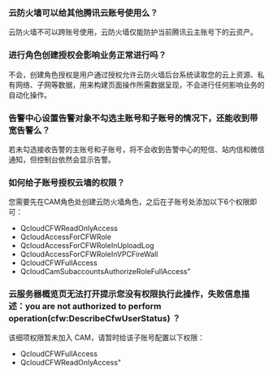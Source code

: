 
### 云防火墙可以给其他腾讯云账号使用么？
云防火墙不可以跨账号使用，云防火墙仅能防护当前腾讯云主账号下的云资产。

### 进行角色创建授权会影响业务正常进行吗？
不会，创建角色授权是用户通过授权允许云防火墙后台系统读取您的云上资源、私有网络、子网等数据，用来构建页面操作所需数据呈现，不会进行任何影响业务的自动化操作。

### 告警中心设置告警对象不勾选主账号和子账号的情况下，还能收到带宽告警么？
若未勾选接收告警的主账号和子账号，将不会收到告警中心的短信、站内信和微信通知，但控制台依然会显示告警。

### 如何给子账号授权云墙的权限？
您需要先在CAM角色处创建云防火墙角色，之后在子账号处添加以下6个权限即可：
- QcloudCFWReadOnlyAccess
- QcloudAccessForCFWRole
- QcloudAccessForCFWRoleInUploadLog
- QcloudAccessForCFWRoleInVPCFireWall
- QcloudCFWFullAccess
- QcloudCamSubaccountsAuthorizeRoleFullAccess"

### 云服务器概览页无法打开提示您没有权限执行此操作，失败信息描述：you are not authorized to perform operation(cfw:DescribeCfwUserStatus)	？
该细项权限暂未加入 CAM，请暂时给该子账号配置以下权限：
- QcloudCFWFullAccess
- QcloudCFWReadOnlyAccess"
